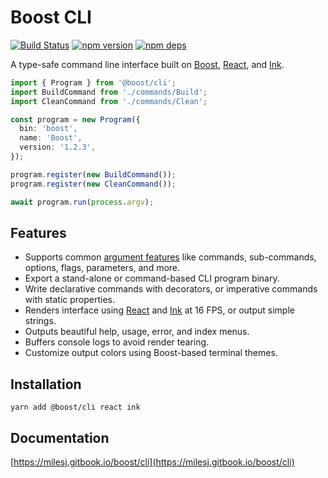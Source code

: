 # Boost CLI

[![Build Status](https://travis-ci.org/milesj/boost.svg?branch=master)](https://travis-ci.org/milesj/boost)
[![npm version](https://badge.fury.io/js/%40boost%cli.svg)](https://www.npmjs.com/package/@boost/cli)
[![npm deps](https://david-dm.org/milesj/boost.svg?path=packages/cli)](https://www.npmjs.com/package/@boost/cli)

A type-safe command line interface built on [Boost][args], [React][react], and [Ink][ink].

```ts
import { Program } from '@boost/cli';
import BuildCommand from './commands/Build';
import CleanCommand from './commands/Clean';

const program = new Program({
  bin: 'boost',
  name: 'Boost',
  version: '1.2.3',
});

program.register(new BuildCommand());
program.register(new CleanCommand());

await program.run(process.argv);
```

## Features

- Supports common [argument features][args] like commands, sub-commands, options, flags, parameters,
  and more.
- Export a stand-alone or command-based CLI program binary.
- Write declarative commands with decorators, or imperative commands with static properties.
- Renders interface using [React][react] and [Ink][ink] at 16 FPS, or output simple strings.
- Outputs beautiful help, usage, error, and index menus.
- Buffers console logs to avoid render tearing.
- Customize output colors using Boost-based terminal themes.

## Installation

```
yarn add @boost/cli react ink
```

## Documentation

[https://milesj.gitbook.io/boost/cli](https://milesj.gitbook.io/boost/cli)

[args]: https://github.com/milesj/boost/tree/master/packages/args
[ink]: https://github.com/vadimdemedes/ink
[react]: https://reactjs.org/
